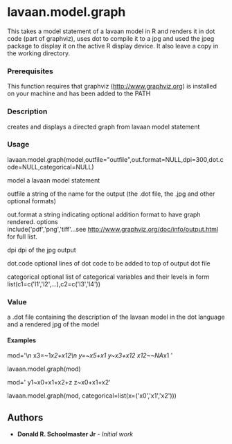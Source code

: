 # lavaan.model.graph

This takes a model statement of a lavaan model in R and renders it in dot code (part of graphviz), uses dot to compile it to a jpg and used the jpeg package to display it on the active R display device. It also leave a copy in the working directory.

### Prerequisites

This function requires that graphviz (http://www.graphviz.org) is installed on your machine and has been added to the PATH

### Description

creates and displays a directed graph from lavaan model statement

### Usage

lavaan.model.graph(model,outfile="outfile",out.format=NULL,dpi=300,dot.code=NULL,categorical=NULL)

model	   	a lavaan model statement

outfile    	a string of the name for the output (the .dot file, the .jpg and other optional formats)

out.format 	a string indicating optional addition format to have graph rendered. options 		
	   	include('pdf','png','tiff'...see http://www.graphviz.org/doc/info/output.html for full list.

dpi	   	dpi of the jpg output

dot.code   	optional lines of dot code to be added to top of output dot file

categorical 	optional list of categorical variables and their levels in form 	
		list(c1=c('l1','l2',...),c2=c('l3','l4'))

### Value

a .dot file containing the description of the lavaan model in the dot language and a rendered jpg of the model

#### Examples
mod='\n
x3=~1*x2+x12\n
y=\~x5+x1
y\~x3+x12
x12~~NA*x1
'

lavaan.model.graph(mod)

mod='
y1\~x0+x1+x2+z
z\~x0+x1+x2'

lavaan.model.graph(mod, categorical=list(x=('x0','x1','x2')))


## Authors

* **Donald R. Schoolmaster Jr** - *Initial work* 

